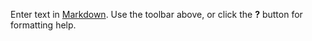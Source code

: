 
Enter text in [Markdown](http://daringfireball.net/projects/markdown/). Use the toolbar above, or click the **?** button for formatting help.
